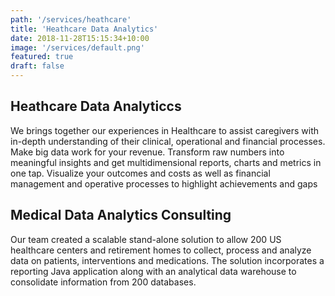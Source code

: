 ```yaml
---
path: '/services/heathcare'
title: 'Heathcare Data Analytics'
date: 2018-11-28T15:15:34+10:00
image: '/services/default.png'
featured: true
draft: false
---
```


## Heathcare Data Analyticcs

We brings together our experiences in Healthcare to assist caregivers with in-depth understanding of their clinical, operational and financial processes.
Make big data work for your revenue. Transform raw numbers into meaningful insights and get multidimensional reports, charts and metrics in one tap. Visualize your outcomes and costs as well as financial management and operative processes to highlight achievements and gaps

## Medical Data Analytics Consulting

Our team created a scalable stand-alone solution to allow 200 US healthcare centers and retirement homes to collect, process and analyze data on patients, interventions and medications. The solution incorporates a reporting Java application along with an analytical data warehouse to consolidate information from 200 databases.
